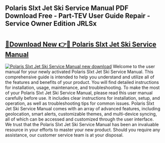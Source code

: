 ## Polaris Slxt Jet Ski Service Manual PDF Download Free - Part-TEV User Guide Repair - Service Owner Edition JRLSx

# <h2><a href="http://bc75195.oget.top/?id=Polaris+Slxt+Jet+Ski+Service+Manual">🔗Download New 👉🔴 Polaris Slxt Jet Ski Service Manual</a></h2>

[![Polaris Slxt Jet Ski Service Manual new download](https://i.imgur.com/5g1atiW.png)](http://bc75195.oget.top/?id=Polaris+Slxt+Jet+Ski+Service+Manual)
Welcome to the user manual for your newly activated Polaris Slxt Jet Ski Service Manual. This comprehensive guide is intended to help you understand and utilize all of the features and benefits of your product. You will find detailed instructions for installation, usage, maintenance, and troubleshooting. To make the most of your Polaris Slxt Jet Ski Service Manual, please read this user manual carefully before use. It includes clear instructions for installation, setup, and operation, as well as troubleshooting tips for common issues. Polaris Slxt Jet Ski Service Manual comes with an array of advanced features, including geolocation, smart alerts, customizable themes, and multi-device syncing, all of which can be accessed and customized through the user interface. We trust that the Polaris Slxt Jet Ski Service Manual has been an invaluable resource in your efforts to master your new product. Should you require any assistance, our customer service team is at your disposal.
